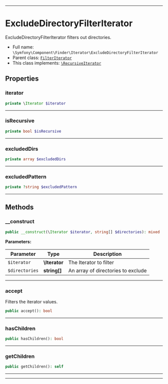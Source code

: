 ***

# ExcludeDirectoryFilterIterator

ExcludeDirectoryFilterIterator filters out directories.

* Full name: `\Symfony\Component\Finder\Iterator\ExcludeDirectoryFilterIterator`
* Parent class: [`FilterIterator`](../../../../FilterIterator.md)
* This class implements:
  [`\RecursiveIterator`](../../../../RecursiveIterator.md)

## Properties

### iterator

```php
private \Iterator $iterator
```

***

### isRecursive

```php
private bool $isRecursive
```

***

### excludedDirs

```php
private array $excludedDirs
```

***

### excludedPattern

```php
private ?string $excludedPattern
```

***

## Methods

### __construct

```php
public __construct(\Iterator $iterator, string[] $directories): mixed
```

**Parameters:**

| Parameter | Type | Description |
|-----------|------|-------------|
| `$iterator` | **\Iterator** | The Iterator to filter |
| `$directories` | **string[]** | An array of directories to exclude |

***

### accept

Filters the iterator values.

```php
public accept(): bool
```

***

### hasChildren

```php
public hasChildren(): bool
```

***

### getChildren

```php
public getChildren(): self
```

***


***

